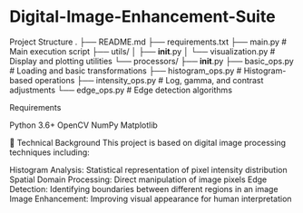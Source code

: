 # Digital-Image-Enhancement-Suite
Project Structure
.
├── README.md
├── requirements.txt
├── main.py                 # Main execution script
├── utils/
│   ├── __init__.py
│   └── visualization.py    # Display and plotting utilities
└── processors/
    ├── __init__.py
    ├── basic_ops.py        # Loading and basic transformations
    ├── histogram_ops.py    # Histogram-based operations
    ├── intensity_ops.py    # Log, gamma, and contrast adjustments
    └── edge_ops.py         # Edge detection algorithms


Requirements

Python 3.6+
OpenCV
NumPy
Matplotlib

🔬 Technical Background
This project is based on digital image processing techniques including:

Histogram Analysis: Statistical representation of pixel intensity distribution
Spatial Domain Processing: Direct manipulation of image pixels
Edge Detection: Identifying boundaries between different regions in an image
Image Enhancement: Improving visual appearance for human interpretation 


